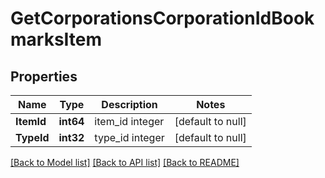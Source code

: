 # GetCorporationsCorporationIdBookmarksItem

## Properties
Name | Type | Description | Notes
------------ | ------------- | ------------- | -------------
**ItemId** | **int64** | item_id integer | [default to null]
**TypeId** | **int32** | type_id integer | [default to null]

[[Back to Model list]](../README.md#documentation-for-models) [[Back to API list]](../README.md#documentation-for-api-endpoints) [[Back to README]](../README.md)


